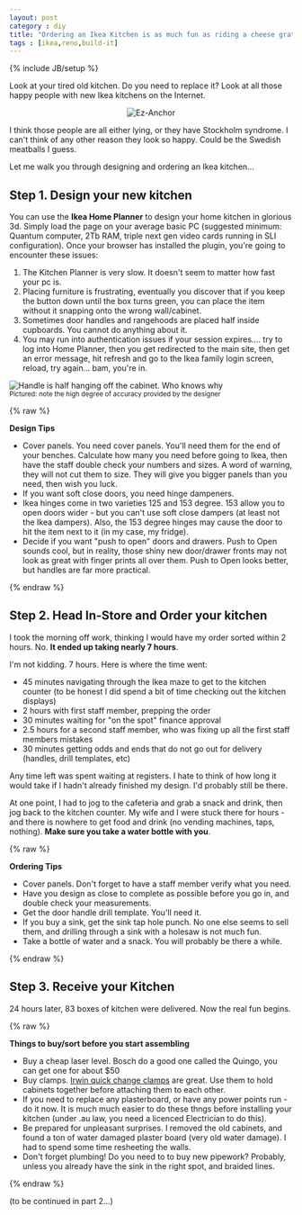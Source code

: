```yaml
---
layout: post
category : diy
title: "Ordering an Ikea Kitchen is as much fun as riding a cheese grater"
tags : [ikea,reno,build-it]
---
```

{% include JB/setup %}

Look at your tired old kitchen. Do you need to replace it? Look at all those happy people with new Ikea kitchens on the Internet.

<!--more-->

<div id="wrapper" style="width:100%; text-align:center"><img class="img-responsive img-thumbnail" src="{{ site.url }}/assets/images/ikea/ikeahell.jpg" alt="Ez-Anchor" /></div>

I think those people are all either lying, or they have Stockholm syndrome. I can't think of any other reason they look so happy. Could be the Swedish meatballs I guess.

Let me walk you through designing and ordering an Ikea kitchen...

## Step 1. Design your new kitchen

You can use the **Ikea Home Planner** to design your home kitchen in glorious 3d. Simply load the page on your average basic PC (suggested minimum: Quantum computer, 2Tb RAM, triple next gen video cards running in SLI configuration). Once your browser has installed the plugin, you're going to encounter these issues:

1. The Kitchen Planner is very slow. It doesn't seem to matter how fast your pc is.
2. Placing furniture is frustrating, eventually you discover that if you keep the button down until the box turns green, you can place the item without it snapping onto the wrong wall/cabinet.
3. Sometimes door handles and rangehoods are placed half inside cupboards. You cannot do anything about it.
4. You may run into authentication issues if your session expires.... try to log into Home Planner, then you get redirected to the main site, then get an error message, hit refresh and go to the Ikea family login screen, reload, try again... bam, you're in.

<img class="img-thumbnail inline" src="{{ site.url }}/assets/images/ikea/handles.png" alt="Handle is half hanging off the cabinet. Who knows why" /><br /> <small>Pictured: note the high degree of accuracy provided by the designer</small>

{% raw %}
<div class="bg-info pad10 round"><strong>Design Tips</strong><p /><ul><li>Cover panels. You need cover panels. You'll need them for the end of your benches. Calculate how many you need before going to Ikea, then have the staff double check your numbers and sizes. A word of warning, they will not cut them to size. They will give you bigger panels than you need, then wish you luck.</li>
<li>If you want soft close doors, you need hinge dampeners.</li>
<li>Ikea hinges come in two varieties 125 and 153 degree. 153 allow you to open doors wider - but you can't use soft close dampers (at least not the Ikea dampers). Also, the 153 degree hinges may cause the door to hit the item next to it (in my case, my fridge).</li>
<li>Decide if you want "push to open" doors and drawers. Push to Open sounds cool, but in reality, those shiny new door/drawer fronts may not look as great with finger prints all over them. Push to Open looks better, but handles are far more practical.</li>
</ul></div>
{% endraw %}

## Step 2. Head In-Store and Order your kitchen

I took the morning off work, thinking I would have my order sorted within 2 hours. No. **It ended up taking nearly 7 hours**.

I'm not kidding. 7 hours. Here is where the time went:

- 45 minutes navigating through the Ikea maze to get to the kitchen counter (to be honest I did spend a bit of time checking out the kitchen displays)
- 2 hours with first staff member, prepping the order
- 30 minutes waiting for "on the spot" finance approval
- 2.5 hours for a second staff member, who was fixing up all the first staff members mistakes
- 30 minutes getting odds and ends that do not go out for delivery (handles, drill templates, etc)

Any time left was spent waiting at registers. I hate to think of how long it would take if I hadn't already finished my design. I'd probably still be there.

At one point, I had to jog to the cafeteria and grab a snack and drink, then jog back to the kitchen counter. My wife and I were stuck there for hours - and there is nowhere to get food and drink (no vending machines, taps, nothing). **Make sure you take a water bottle with you**.

{% raw %}
<div class="bg-info pad10 round"><strong>Ordering Tips</strong><p /><ul><li>Cover panels. Don't forget to have a staff member verify what you need.</li>
<li>Have you design as close to complete as possible before you go in, and double check your measurements.</li>
<li>Get the door handle drill template. You'll need it.</li>
<li>If you buy a sink, get the sink tap hole punch. No one else seems to sell them, and drilling through a sink with a holesaw is not much fun.</li>
<li>Take a bottle of water and a snack. You will probably be there a while.</li>
</ul></div>
{% endraw %}

## Step 3. Receive your Kitchen

24 hours later, 83 boxes of kitchen were delivered. Now the real fun begins.

{% raw %}
<div class="bg-info pad10 round"><strong>Things to buy/sort before you start assembling</strong><p /><ul>
<li>Buy a cheap laser level. Bosch do a good one called the Quingo, you can get one for about $50</li>
<li>Buy clamps. <a href="http://www.irwin.com.au/tools/clamps/quick-change-bar-clamps-sl300">Irwin quick change clamps</a> are great. Use them to hold cabinets together before attaching them to each other.</li>
<li>If you need to replace any plasterboard, or have any power points run - do it now. It is much much easier to do these thngs before installing your kitchen (under .au law, you need a licenced Electrician to do this).</li>
<li>Be prepared for unpleasant surprises. I removed the old cabinets, and found a ton of water damaged plaster board (very old water damage). I had to spend some time resheeting the walls.</li>
<li>Don't forget plumbing! Do you need to to buy new pipework? Probably, unless you already have the sink in the right spot, and braided lines.</li>
</ul></div>
{% endraw %}

(to be continued in part 2...)
